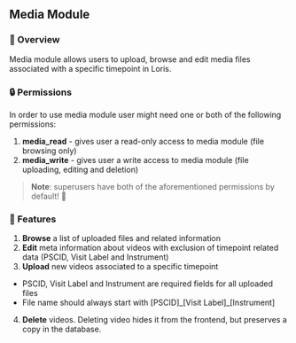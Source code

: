 ## Media Module

### 📄 Overview

Media module allows users to upload, browse and edit media files associated with a specific timepoint in Loris.

### 🔒 Permissions

In order to use media module user might need one or both of the following permissions:

1. **media_read** - gives user a read-only access to media module (file browsing only)
2. **media_write** - gives user a write access to media module (file uploading, editing and deletion)

>**Note**: superusers have both of the aforementioned permissions by default! 💪

### 💯 Features

1. **Browse** a list of uploaded files and related information
2. **Edit** meta information about videos with exclusion of timepoint related data (PSCID, Visit Label and Instrument)
3. **Upload** new videos associated to a specific timepoint
  - PSCID, Visit Label and Instrument are required fields for all uploaded files
  - File name should always start with [PSCID]\_[Visit Label]\_[Instrument]
4. **Delete** videos. Deleting video hides it from the frontend, but preserves a copy in the database.
